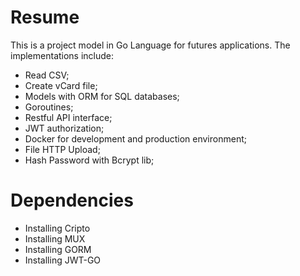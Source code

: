 # Resume

This is a project model in Go Language for futures applications. The implementations include:
- Read CSV;
- Create vCard file;
- Models with ORM for SQL databases;
- Goroutines;
- Restful API interface;
- JWT authorization;
- Docker for development and production environment;
- File HTTP Upload;
- Hash Password with Bcrypt lib;

# Dependencies
- Installing Cripto
- Installing MUX
- Installing GORM
- Installing JWT-GO


